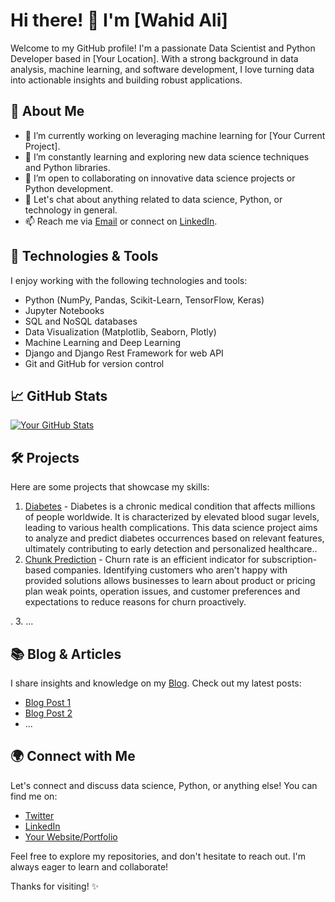 # Hi there! 👋 I'm [Wahid Ali]

Welcome to my GitHub profile! I'm a passionate Data Scientist and Python Developer based in [Your Location]. With a strong background in data analysis, machine learning, and software development, I love turning data into actionable insights and building robust applications.

## 🌱 About Me

- 🔭 I’m currently working on leveraging machine learning for [Your Current Project].
- 🌱 I’m constantly learning and exploring new data science techniques and Python libraries.
- 👯 I’m open to collaborating on innovative data science projects or Python development.
- 💬 Let's chat about anything related to data science, Python, or technology in general.
- 📫 Reach me via [Email](mailto:mr.wahidali7c@gmail.com) or connect on [LinkedIn](https://www.linkedin.com/in/mr-wahid-ali-7c/).

## 🚀 Technologies & Tools

I enjoy working with the following technologies and tools:

- Python (NumPy, Pandas, Scikit-Learn, TensorFlow, Keras)
- Jupyter Notebooks
- SQL and NoSQL databases
- Data Visualization (Matplotlib, Seaborn, Plotly)
- Machine Learning and Deep Learning
- Django and Django Rest Framework for web API
- Git and GitHub for version control

## 📈 GitHub Stats

[![Your GitHub Stats](https://github-readme-stats.vercel.app/api?username=w7Ali&show_icons=true&theme=radical)](https://github.com/w7Ali)

## 🛠️ Projects

Here are some projects that showcase my skills:

1. [Diabetes](https://github.com/w7Ali/DataScience_ML/blob/main/Diabetes_Predicition/Diabetes.png) - Diabetes is a chronic medical condition that affects millions of people worldwide. It is characterized by elevated blood sugar levels, leading to various health complications. This data science project aims to analyze and predict diabetes occurrences based on relevant features, ultimately contributing to early detection and personalized healthcare..
2. [Chunk Prediction](https://github.com/w7Ali/DataScience_ML/blob/main/Customer_Chunk_Prediction/streamlit-app.gif) - Churn rate is an efficient indicator for subscription-based companies. Identifying customers who aren't happy with provided solutions allows businesses to learn about product or pricing plan weak points, operation issues, and customer preferences and expectations to reduce reasons for churn proactively.

.
3. ...

## 📚 Blog & Articles

I share insights and knowledge on my [Blog](https://yourblog.com). Check out my latest posts:

- [Blog Post 1](link-to-post1)
- [Blog Post 2](link-to-post2)
- ...

## 🌍 Connect with Me

Let's connect and discuss data science, Python, or anything else! You can find me on:

- [Twitter](https://twitter.com/YourTwitterHandle)
- [LinkedIn](https://www.linkedin.com/in/yourlinkedinprofile/)
- [Your Website/Portfolio](https://yourportfolio.com)

Feel free to explore my repositories, and don't hesitate to reach out. I'm always eager to learn and collaborate!

Thanks for visiting! ✨
